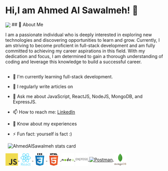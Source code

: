 # Hi,I am Ahmed Al Sawalmeh! 👋

<img align="center" src="https://i.pinimg.com/originals/97/3c/68/973c68753cda563ba5be1c498aba1d6c.jpg"/>
## 🚀 About Me

I am a passionate individual who is deeply interested in exploring new technologies and discovering opportunities to learn and grow. Currently, I am striving to become proficient in full-stack development and am fully committed to achieving my career aspirations in this field. With my dedication and focus, I am determined to gain a thorough understanding of coding and leverage this knowledge to build a successful career.

## 


- 🧠 I'm currently learning full-stack development.

- 📝 I regularly write articles on 

- 💬 Ask me about JavaScript, ReactJS, NodeJS, MongoDB, and ExpressJS.

- 📫 How to reach me: <a href="https://www.linkedin.com/in/ahmedalsawalmeh/" >LinkedIn</a>

- 📄 Know about my experiences

- ⚡️ Fun fact: yourself is fact :)
<p>&nbsp;
<img align="center" src="https://github-readme-stats.vercel.app/api?username=AhmedAlSawalmeh&show_icons=true&theme=default&title_color=000000&text_color=000000&bg_color=ffffff&hide_border=true" alt="AhmedAlSawalmeh stats card" /></p>
<a href="https://developer.mozilla.org/en-US/docs/Web/JavaScript" target="blank">
<img align="center" src="https://raw.githubusercontent.com/devicons/devicon/master/icons/javascript/javascript-original.svg" alt="JavaScript" height="40" width="40" />
</a>
<a href="https://reactjs.org/" target="blank">
<img align="center" src="https://raw.githubusercontent.com/devicons/devicon/master/icons/react/react-original-wordmark.svg" alt="React" height="40" width="40" />
</a>
<a href="https://www.w3schools.com/css/" target="blank">
<img align="center" src="https://raw.githubusercontent.com/devicons/devicon/master/icons/css3/css3-original-wordmark.svg" alt="Css3" height="40" width="40" />
</a>
<a href="https://www.w3.org/html/" target="blank">
<img align="center" src="https://raw.githubusercontent.com/devicons/devicon/master/icons/html5/html5-original-wordmark.svg" alt="Html5" height="40" width="40" />
</a>
<a href="https://nodejs.org" target="blank">
<img align="center" src="https://raw.githubusercontent.com/devicons/devicon/master/icons/nodejs/nodejs-original-wordmark.svg" alt="Node.js" height="40" width="40" />
</a>
<a href="https://expressjs.com" target="blank">
<img align="center" src="https://raw.githubusercontent.com/devicons/devicon/master/icons/express/express-original-wordmark.svg" alt="Express" height="40" width="40" />
</a>
<a href="https://postman.com" target="blank">
<img align="center" src="https://www.vectorlogo.zone/logos/getpostman/getpostman-icon.svg" alt="Postman" height="40" width="40" />
</a>
<a href="https://www.mongodb.com/" target="blank">
<img align="center" src="https://raw.githubusercontent.com/devicons/devicon/master/icons/mongodb/mongodb-original-wordmark.svg" alt="MongoDB" height="40" width="40" />
</a>
